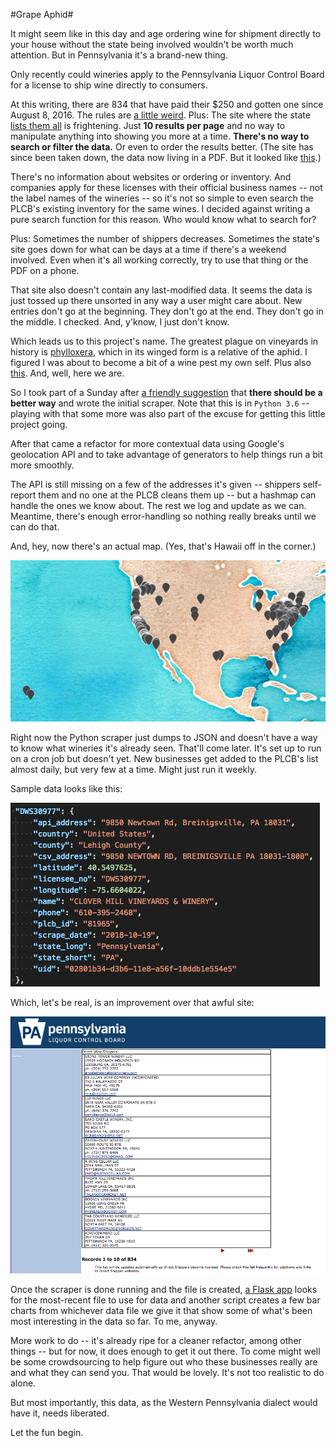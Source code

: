 #Grape Aphid#

It might seem like in this day and age ordering wine for shipment directly to your house without the state being involved wouldn't be worth much attention. But in Pennsylvania it's a brand-new thing.

Only recently could wineries apply to the Pennsylvania Liquor Control Board for a license to ship wine directly to consumers.

At this writing, there are 834 that have paid their $250 and gotten one since August 8, 2016. The rules are [a little weird](http://www.lcb.pa.gov/Legal/Documents/003492.pdf). Plus: The site where the state [lists them all](http://www.lcbapps.lcb.state.pa.us/webapp/Retail/Direct_Shippers_list.asp) is frightening. Just **10 results per page** and no way to manipulate anything into showing you more at a time. **There's no way to search or filter the data.** Or even to order the results better. (The site has since been taken down, the data now living in a PDF. But it looked like [this](https://github.com/thejqs/pa_wine_shippers/blob/master/example_images/plcb_wine_shippers.png).)

There's no information about websites or ordering or inventory. And companies apply for these licenses with their official business names -- not the label names of the wineries -- so it's not so simple to even search the PLCB's existing inventory for the same wines. I decided against writing a pure search function for this reason. Who would know what to search for?

Plus: Sometimes the number of shippers decreases. Sometimes the state's site goes down for what can be days at a time if there's a weekend involved. Even when it's all working correctly, try to use that thing or the PDF on a phone.

That site also doesn't contain any last-modified data. It seems the data is just tossed up there unsorted in any way a user might care about. New entries don't go at the beginning. They don't go at the end. They don't go in the middle. I checked. And, y'know, I just don't know.

Which leads us to this project's name. The greatest plague on vineyards in history is [phylloxera](https://en.wikipedia.org/wiki/Phylloxera), which in its winged form is a relative of the aphid. I figured I was about to become a bit of a wine pest my own self. Plus also [this](https://www.youtube.com/watch?v=E8G5gSP64D4). And, well, here we are.

So I took part of a Sunday after [a friendly suggestion](https://twitter.com/andy_c/status/795097314734043136) that **there should be a better way** and wrote the initial scraper. Note that this is in `Python 3.6` -- playing with that some more was also part of the excuse for getting this little project going.

After that came a refactor for more contextual data using Google's geolocation API and to take advantage of generators to help things run a bit more smoothly.

The API is still missing on a few of the addresses it's given -- shippers self-report them and no one at the PLCB cleans them up -- but a hashmap can handle the ones we know about. The rest we log and update as we can. Meantime, there's enough error-handling so nothing really breaks until we can do that.

And, hey, now there's an actual map. (Yes, that's Hawaii off in the corner.)

![wine_map]

Right now the Python scraper just dumps to JSON and doesn't have a way to know what wineries it's already seen. That'll come later. It's set up to run on a cron job but doesn't yet. New businesses get added to the PLCB's list almost daily, but very few at a time. Might just run it weekly.

Sample data looks like this:

![sample_data]

Which, let's be real, is an improvement over that awful site:

![plcb_site]

Once the scraper is done running and the file is created, [a Flask app](http://grapeaphid.com) looks for the most-recent file to use for data and another script creates a few bar charts from whichever data file we give it that show some of what's been most interesting in the data so far. To me, anyway.

More work to do -- it's already ripe for a cleaner refactor, among other things -- but for now, it does enough to get it out there. To come might well be some crowdsourcing to help figure out who these businesses really are and what they can send you. That would be lovely. It's not too realistic to do alone.

But most importantly, this data, as the Western Pennsylvania dialect would have it, needs liberated.

Let the fun begin.

[plcb_site]:https://github.com/thejqs/pa_wine_shippers/blob/master/example_images/plcb_wine_shippers.png

[sample_data]:https://github.com/thejqs/pa_wine_shippers/blob/master/example_images/json_sample.png

[wine_map]:https://github.com/thejqs/pa_wine_shippers/blob/master/example_images/wine_map.png
